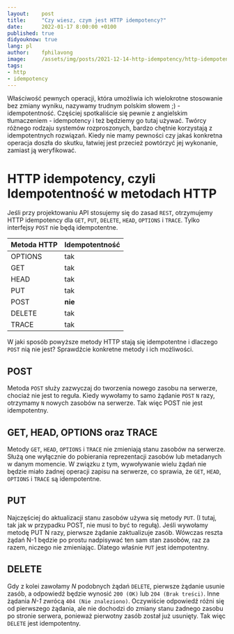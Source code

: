 ```yaml
---
layout:    post
title:     "Czy wiesz, czym jest HTTP idempotency?"
date:      2022-01-17 8:00:00 +0100
published: true
didyouknow: true
lang: pl
author:    fphilavong
image:     /assets/img/posts/2021-12-14-http-idempotency/http-idempotency.jpg
tags:
- http
- idempotency
---
```


Właściwość pewnych operacji, która umożliwia ich wielokrotne stosowanie bez zmiany wyniku, nazywamy trudnym polskim słowem ;) - idempotentność. Częściej spotkaliście się pewnie z angielskim tłumaczeniem - idempotency i też będziemy go tutaj używać.
Twórcy różnego rodzaju systemów rozproszonych, bardzo chętnie korzystają z idempotentnych rozwiązań. Kiedy nie mamy pewności czy jakaś konkretna operacja doszła do skutku, łatwiej jest przecież powtórzyć jej wykonanie, zamiast ją weryfikować.

# HTTP idempotency, czyli Idempotentność w metodach HTTP
Jeśli przy projektowaniu API stosujemy się do zasad `REST`, otrzymujemy HTTP idempotency dla `GET`, `PUT`, `DELETE`, `HEAD`, `OPTIONS` i `TRACE`. Tylko interfejsy `POST` nie będą idempotentne.

|Metoda HTTP| Idempotentność |
|-----------|----------------|
|OPTIONS    | tak            |
|GET        | tak            |
|HEAD       | tak            |
|PUT        | tak            |
|POST       | **nie**        |
|DELETE     | tak            |
|TRACE      | tak            |

W jaki sposób powyższe metody HTTP stają się idempotentne i dlaczego `POST` nią nie jest? Sprawdźcie konkretne metody i ich możliwości.

## POST
Metoda `POST` służy zazwyczaj do tworzenia nowego zasobu na serwerze, chociaż nie jest to reguła. Kiedy wywołamy to samo żądanie `POST` `N` razy, otrzymamy `N` nowych zasobów na serwerze. Tak więc POST nie jest idempotentny.

## GET, HEAD, OPTIONS oraz TRACE
Metody `GET`, `HEAD`, `OPTIONS` i `TRACE` nie zmieniają stanu zasobów na serwerze. Służą one wyłącznie do pobierania reprezentacji zasobów lub metadanych w danym momencie. W związku z tym, wywoływanie wielu żądań nie będzie miało żadnej operacji zapisu na serwerze, co sprawia, że `GET`, `HEAD`, `OPTIONS` i `TRACE` są idempotentne.

## PUT
Najczęściej do aktualizacji stanu zasobów używa się metody `PUT`. (I tutaj, tak jak w przypadku POST, nie musi to być to regułą). Jeśli wywołamy metodę PUT N razy, pierwsze żądanie zaktualizuje zasób. Wówczas reszta żądań N-1 będzie po prostu nadpisywać ten sam stan zasobów, raz za razem, niczego nie zmieniając. Dlatego właśnie `PUT` jest idempotentny.

## DELETE
Gdy z kolei zawołamy *N* podobnych żądań `DELETE`, pierwsze żądanie usunie zasób, a odpowiedź będzie wynosić `200 (OK)` lub `204 (Brak treści)`. Inne żądania *N-1* zwrócą `404 (Nie znaleziono)`. Oczywiście odpowiedź różni się od pierwszego żądania, ale nie dochodzi do zmiany stanu żadnego zasobu po stronie serwera, ponieważ pierwotny zasób został już usunięty. Tak więc `DELETE` jest idempotentny.
